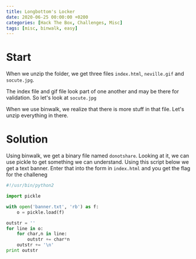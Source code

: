 ```yaml
---
title: Longbottom's Locker
date: 2020-06-25 00:00:00 +0200
categories: [Hack The Box, Challenges, Misc]
tags: [misc, binwalk, easy]
---
```


# Start

When we unzip the folder, we get three files `index.html`, `neville.gif` and `socute.jpg`.

The index file and gif file look part of one another and may be there for validation. So let's look at `socute.jpg`

When we use binwalk, we realize that there is more stuff in that file. Let's unzip everything in there.

# Solution

Using binwalk, we get a binary file named `donotshare`. Looking at it, we can use pickle to get something we can understand.
Using this script below we get a text banner. Enter that into the form in `index.html` and you get the flag for the challeneg

```python
#!/usr/bin/python2

import pickle

with open('banner.txt', 'rb') as f:
    o = pickle.load(f)

outstr = ''
for line in o:
    for char,n in line:
        outstr += char*n
    outstr += '\n'
print outstr
```

<html>
<head>
  <link rel="stylesheet" type="text/css" href="{{site.baseurl}}/assets/css/asciinema-player.css" />
</head>
<body>
  <asciinema-player src="{{site.baseurl}}/assets/recs/challenges/misc/longbottom.cast" autoplay="1"  speed="3" loop="1" cols="150" rows="20"></asciinema-player>
  <script src="{{site.baseurl}}/assets/js/asciinema-player.js"></script>
</body>
</html>